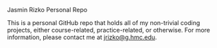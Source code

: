 Jasmin Rizko
Personal Repo

This is a personal GitHub repo that holds all of my non-trivial coding projects, either course-related, practice-related, or otherwise. For more information, please contact me at jrizko@g.hmc.edu.
